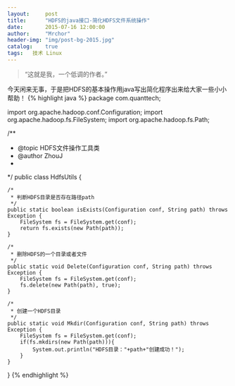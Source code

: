 ```yaml
---
layout:     post
title:      "HDFS的java接口-简化HDFS文件系统操作"
date:       2015-07-16 12:00:00
author:     "Mrchor"
header-img: "img/post-bg-2015.jpg"
catalog:	true
tags:	技术 Linux
---
```


> “这就是我，一个低调的作者。”



今天闲来无事，于是把HDFS的基本操作用java写出简化程序出来给大家一些小小帮助！
{% highlight java %}
package com.quanttech;

import org.apache.hadoop.conf.Configuration;
import org.apache.hadoop.fs.FileSystem;
import org.apache.hadoop.fs.Path;

/**
 * @topic HDFS文件操作工具类
 * @author ZhouJ
 *
 */
public class HdfsUtils {

	/*
	 * 判断HDFS目录是否存在路径path
	 */
	public static boolean isExists(Configuration conf, String path) throws Exception {
		FileSystem fs = FileSystem.get(conf);
		return fs.exists(new Path(path));
	}

	/*
	 * 删除HDFS的一个目录或者文件
	 */
	public static void Delete(Configuration conf, String path) throws Exception {
		FileSystem fs = FileSystem.get(conf);
		fs.delete(new Path(path), true);
	}

	/*
	 * 创建一个HDFS目录
	 */
	public static void Mkdir(Configuration conf, String path) throws Exception {
		FileSystem fs = FileSystem.get(conf);
		if(fs.mkdirs(new Path(path))){
			System.out.println("HDFS目录："+path+"创建成功！");
		}
	}
}
{% endhighlight %}